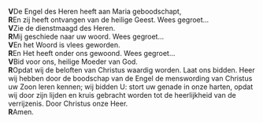 **V**De Engel des Heren heeft aan Maria geboodschapt,\
**R**En zij heeft ontvangen van de heilige Geest. Wees gegroet...\
**V**Zie de dienstmaagd des Heren.\
**R**Mij geschiede naar uw woord. Wees gegroet...\
**V**En het Woord is vlees geworden.\
**R**En Het heeft onder ons gewoond. Wees gegroet...\
**V**Bid voor ons, heilige Moeder van God.\
**R**Opdat wij de beloften van Christus waardig worden. Laat ons bidden.
Heer wij hebben door de boodschap van de Engel de mens­wor­ding van
Christus uw Zoon leren kennen; wij bidden U: stort uw genade in onze
harten, opdat wij door zijn lijden en kruis gebracht worden tot de
heer­lijk­heid van de verrijzenis. Door Christus onze Heer.\
**R**Amen.
